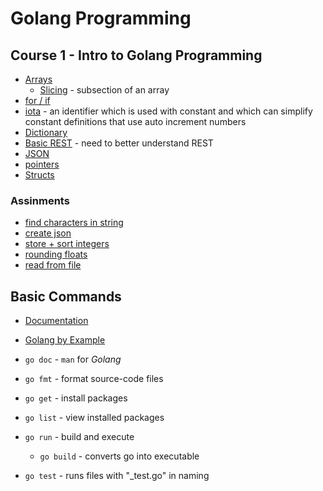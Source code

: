 # Golang Programming
## Course 1 - Intro to Golang Programming
* [Arrays](course1/array.go) 
  * [Slicing](course1/slice.go) - subsection of an array 
* [for / if](course1/for_if_example.go)
* [iota](course1/iota.go) - an identifier which is used with constant and which can simplify constant definitions that 
use auto increment numbers
* [Dictionary](course1/maps.go)
* [Basic REST](course1/rest.go) - need to better understand REST 
* [JSON](course1/json.go)
* [pointers](course1/pointer.go)
* [Structs](course1/struct.go)
### Assinments
* [find characters in string](course1/OriShadmon_findian.go)
* [create json](course1/OriShadmon_makejson.go)
* [store + sort integers](course1/OriShadmon_slice.go)
* [rounding floats](course1/OriShadmon_trunc.go)
* [read from file](course1/OriShadmon_read.go)


## Basic Commands
* [Documentation](https://go.dev/doc/#learning)
* [Golang by Example](https://golangbyexample.com/)

* `go doc` - `man` for _Golang_
* `go fmt` - format source-code files 
* `go get` - install packages 
* `go list` - view installed packages
* `go run` - build and execute 
  * `go build` - converts go into executable 
* `go test` - runs files with "_test.go" in naming
